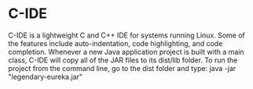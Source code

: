 # C-IDE

C-IDE is a lightweight C and C++ IDE for systems running Linux. Some of the features include auto-indentation, code highlighting, and code completion. Whenever a new Java application project is built with a main class, C-IDE will copy all of the JAR files to its dist/lib folder. To run the project from the command line, go to the dist folder and type: java -jar "legendary-eureka.jar"